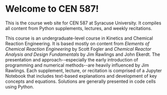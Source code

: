 # Welcome to CEN 587!

This is the course web site for CEN 587 at Syracuse University.  It compiles all content from Python supplements, lectures, and weekly recitations.

This course is an undergraduate-level course in Kinetics and Chemical Reaction Engineering. It is based mostly on content from *Elements of Chemical Reaction Engineering* by Scott Fogler and *Chemical Reactor Analysis and Design Fundamentals* by Jim Rawlings and John Ekerdt. The presentation and approach--especially the early introduction of programming and numerical methods--are heavily influenced by Jim Rawlings. Each supplement, lecture, or recitation is comprised of a Jupyter Notebook that includes text-based explanations and development of key concepts and equations. Solutions are generally presented in code cells using Python. 

```{tableofcontents}
```
